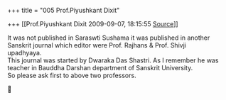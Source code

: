 +++
title = "005 Prof.Piyushkant Dixit"

+++
[[Prof.Piyushkant Dixit	2009-09-07, 18:15:55 [Source](https://groups.google.com/g/bvparishat/c/1uAnYmYQMws)]]



It was not published in Saraswti Sushama it was published in another  
Sanskrit journal which editor were Prof. Rajhans & Prof. Shivji  
upadhyaya.  
This journal was started by Dwaraka Das Shastri. As I remember he was  
teacher in Bauddha Darshan department of Sanskrit University.  
So please ask first to above two professors.



